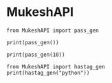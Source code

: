 # MukeshAPI

```
from MukeshAPI import pass_gen

print(pass_gen())

print(pass_gen(10))

```

```
from MukeshAPI import hastag_gen
print(hastag_gen("python"))
```
